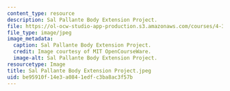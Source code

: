 ```yaml
---
content_type: resource
description: Sal Pallante Body Extension Project.
file: https://ol-ocw-studio-app-production.s3.amazonaws.com/courses/4-301-introduction-to-the-visual-arts-spring-2007/be95910f14e3a0841edfc3ba8ac3f57b_SalPallanteBodyExtensionProject.jpeg
file_type: image/jpeg
image_metadata:
  caption: Sal Pallante Body Extension Project.
  credit: Image courtesy of MIT OpenCourseWare.
  image-alt: Sal Pallante Body Extension Project.
resourcetype: Image
title: Sal Pallante Body Extension Project.jpeg
uid: be95910f-14e3-a084-1edf-c3ba8ac3f57b
---
```

